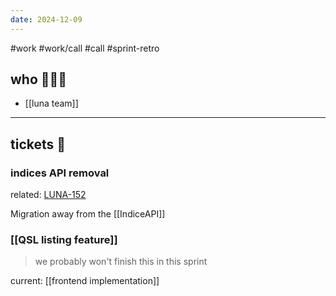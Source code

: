 ```yaml
---
date: 2024-12-09
---
```

#work #work/call #call #sprint-retro 
## who 🧑‍🤝‍🧑
- [[luna team]]

---
## tickets 🎫

### indices API removal
related: [LUNA-152](https://avivgroup.atlassian.net/browse/LUNA-152)

Migration away from the [[IndiceAPI]]

### [[QSL listing feature]]
> we probably won't finish this in this sprint

current: [[frontend implementation]]
